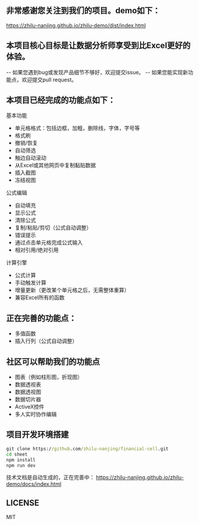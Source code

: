## 非常感谢您关注到我们的项目。demo如下：
https://zhilu-nanjing.github.io/zhilu-demo/dist/index.html
## 本项目核心目标是让数据分析师享受到比Excel更好的体验。
-- 如果您遇到bug或发现产品细节不够好，欢迎提交issue。
-- 如果您能实现新功能点，欢迎提交pull request。

## 本项目已经完成的功能点如下：
基本功能
+ 单元格格式：包括边框，加粗，删除线，字体，字号等
+ 格式刷
+ 撤销/恢复
+ 自动筛选
+ 触边自动滚动
+ 从Excel或其他网页中复制黏贴数据
+ 插入截图
+ 冻结视图

公式编辑
+ 自动填充
+ 显示公式
+ 清除公式
+ 复制/粘贴/剪切（公式自动调整）
+ 错误提示
+ 通过点击单元格完成公式输入
+ 相对引用/绝对引用

计算引擎
+ 公式计算
+ 手动触发计算
+ 增量更新（更改某个单元格之后，无需整体重算）
+ 兼容Excel所有的函数


## 正在完善的功能点：
+ 多值函数
+ 插入行列（公式自动调整）

## 社区可以帮助我们的功能点
+ 图表（例如柱形图，折现图）
+ 数据透视表
+ 数据透视图
+ 数据切片器
+ ActiveX控件
+ 多人实时协作编辑

## 项目开发环境搭建
```cmd
git clone https://github.com/zhilu-nanjing/financial-cell.git
cd sheet
npm install
npm run dev
```
技术文档是自动生成的，正在完善中：
https://zhilu-nanjing.github.io/zhilu-demo/docs/index.html

## LICENSE

MIT
